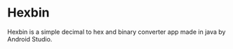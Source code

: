 # Hexbin
 Hexbin is a simple decimal to hex and binary converter app made in java by Android Studio.
